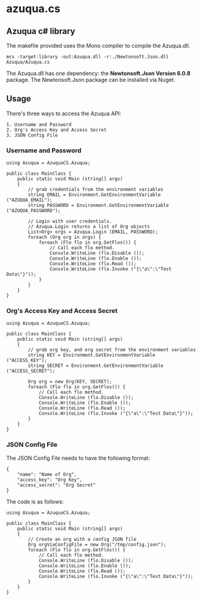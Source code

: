 azuqua.cs
=========

Azuqua c# library
-----------------

The makefile provided uses the Mono compiler to compile the Azuqua.dll.

```
mcs -target:library -out:Azuqua.dll -r:./Newtonsoft.Json.dll Azuqua/Azuqua.cs
```

The Azuqua.dll has one dependency: the **Newtonsoft.Json Version 6.0.8** package. The Newtonsoft.Json package can be installed via Nuget.

Usage
-----

There's three ways to access the Azuqua API:

	1. Username and Password
	2. Org's Access Key and Access Secret
	3. JSON Config File

### Username and Password

```
using Azuqua = AzuquaCS.Azuqua;

public class MainClass {
	public static void Main (string[] args)
	{
		// grab credentials from the environment variables
		string EMAIL = Environment.GetEnvironmentVariable ("AZUQUA_EMAIL");
		string PASSWORD = Environment.GetEnvironmentVariable ("AZUQUA_PASSWORD");

		// Login with user credentials.
		// Azuqua.Login returns a list of Org objects
		List<Org> orgs = Azuqua.Login (EMAIL, PASSWORD);
		foreach (Org org in orgs) {
			foreach (Flo flo in org.GetFlos()) {
				// Call each flo method.
				Console.WriteLine (flo.Disable ());
				Console.WriteLine (flo.Enable ());
				Console.WriteLine (flo.Read ());
				Console.WriteLine (flo.Invoke ("{\"a\":\"Test Data\"}"));
			}
		}
	}
}

```

### Org's Access Key and Access Secret

```
using Azuqua = AzuquaCS.Azuqua;

public class MainClass {
	public static void Main (string[] args)
	{
		// grab org key, and org secret from the environment variables
		string KEY = Environment.GetEnvironmentVariable ("ACCESS_KEY");
		string SECRET = Environment.GetEnvironmentVariable ("ACCESS_SECRET");

		Org org = new Org(KEY, SECRET);
		foreach (Flo flo in org.GetFlos()) {
			// Call each flo method.
			Console.WriteLine (flo.Disable ());
			Console.WriteLine (flo.Enable ());
			Console.WriteLine (flo.Read ());
			Console.WriteLine (flo.Invoke ("{\"a\":\"Test Data\"}"));
		}
	}
}

```

### JSON Config File

The JSON Config File needs to have the following format:

```
{
	"name": "Name of Org",
	"access_key": "Org Key",
	"access_secret": "Org Secret"
}
```

The code is as follows:

```
using Azuqua = AzuquaCS.Azuqua;

public class MainClass {
	public static void Main (string[] args)
	{
		// Create an org with a config JSON file
		Org orgViaConfigFile = new Org("/tmp/config.json");	
		foreach (Flo flo in org.GetFlos()) {
			// Call each flo method.
			Console.WriteLine (flo.Disable ());
			Console.WriteLine (flo.Enable ());
			Console.WriteLine (flo.Read ());
			Console.WriteLine (flo.Invoke ("{\"a\":\"Test Data\"}"));
		}
	}
}
```
